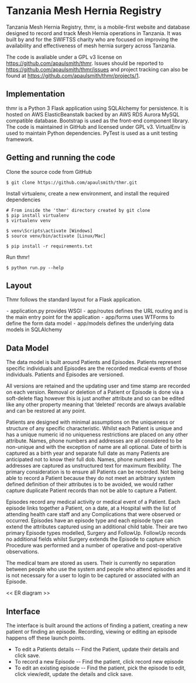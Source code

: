 # Tanzania Mesh Hernia Registry
Tanzania Mesh Hernia Registry, thmr, is a mobile-first website and database designed to record and track Mesh Hernia operations in Tanzania. It was built by and for the SWIFTSS charity who are focused on improving the availability and effectiveness of mesh hernia surgery across Tanzania.

The code is avaliable under a GPL v3 license on https://github.com/apaulsmith/thmr. Issues should be reported to https://github.com/apaulsmith/thmr/issues and project tracking can also be found at https://github.com/apaulsmith/thmr/projects/1.  

## Implementation
thmr is a Python 3 Flask application using SQLAlchemy for persistence. It is hosted on AWS ElasticBeanstalk backed by an AWS RDS Aurora MySQL compatible database. Bootstrap is used as the front-end component library. The code is maintained in GitHub and licensed under GPL v3. VirtualEnv is used to maintain Python dependencies. PyTest is used as a unit testing framework.

## Getting and running the code

Clone the source code from GitHub	
~~~~
$ git clone https://github.com/apaulsmith/thmr.git
~~~~

Install virtualenv, create a new environment, and install the required dependencies
~~~
# From inside the 'thmr' directory created by git clone
$ pip install virtualenv
$ virtualenv venv

$ venv\Scripts\activate [Windows]
$ source venv/bin/activate [Linux/Mac]

$ pip install -r requirements.txt
~~~

Run thmr!
~~~
$ python run.py --help
~~~

## Layout
Thmr follows the standard layout for a Flask application.

⁃ application.py provides WSGI
⁃ app/routes defines the URL routing and is the main entry point for the application 
⁃ app/forms uses WTForms to define the form data model
⁃ app/models defines the underlying data models in SQLAlchemy

## Data Model
The data model is built around Patients and Episodes. Patients represent specific individuals and Episodes are the recorded medical events of those individuals. Patients and Episodes are versioned.

All versions are retained and the updating user and time stamp are recorded on each version. Removal or deletion of a Patient or Episode is done via a soft-delete flag however this is just another attribute and so can be edited like any other property meaning that ‘deleted’ records are always available and can be restored at any point.

Patients are designed with minimal assumptions on the uniqueness or structure of any specific characteristic. Whilst each Patient is unique and has a unique numeric id no uniqueness restrictions are placed on any other attribute. Names, phone numbers and addresses are all considered to be non-unique and with the exception of name are all optional. Date of birth is captured as a birth year and separate full date as many Patients are anticipated not to know their full dob. Names, phone numbers and addresses are captured as unstructured text for maximum flexibility. The primary consideration is to ensure all Patients can be recorded. Not being able to record a Patient because they do not meet an arbitrary system defined definition of their attributes is to be avoided, we would rather capture duplicate Patient records than not be able to capture a Patient.

Episodes record any medical activity or medical event of a Patient. Each episode links together a Patient, on a date, at a Hospital with the list of attending health care staff and any Complications that were observed or occurred. Episodes have an episode type and each episode type can extend the attributes captured using an additional child table. Their are two primary Episode types modelled, Surgery and FollowUp. FollowUp records no additional fields whilst Surgery extends the Episode to capture which Procedure was performed and a number of operative and post-operative observations.

The medical team are stored as users. Their is currently no separation between people who use the system and people who attend episodes and it is not necessary for a user to login to be captured or associated with an Episode.

<< ER diagram >>

## Interface
The interface is built around the actions of finding a patient, creating a new patient or finding an episode. Recording, viewing or editing an episode happens off these launch points.

- To edit a Patients details -- Find the Patient, update their details and click save. 
- To record a new Episode -- Find the patient, click record new episode 
- To edit an existing episode -- Find the patient, pick the episode to edit, click view/edit, update the details and click save.

